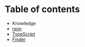 # Table of contents

* Knowledge
* [npm](npm.md)
* [TypeScript](typescript.md)
* [Finder](finder.md)


